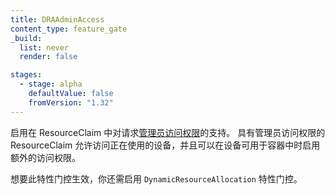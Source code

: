 ```yaml
---
title: DRAAdminAccess
content_type: feature_gate
_build:
  list: never
  render: false

stages:
  - stage: alpha
    defaultValue: false
    fromVersion: "1.32"
---
```


<!--
Enables support for requesting [admin access](/docs/concepts/scheduling-eviction/dynamic-resource-allocation/#admin-access)
in a ResourceClaim. A ResourceClaim
with admin access grants access to devices which are in use and may enable
additional access permissions when making the device available in a container.

This feature gate has no effect unless you also enable the `DynamicResourceAllocation` feature gate.
-->
启用在 ResourceClaim
中对请求[管理员访问权限](/zh-cn/docs/concepts/scheduling-eviction/dynamic-resource-allocation/#admin-access)的支持。
具有管理员访问权限的 ResourceClaim 允许访问正在使用的设备，并且可以在设备可用于容器中时启用额外的访问权限。

想要此特性门控生效，你还需启用 `DynamicResourceAllocation` 特性门控。
